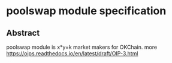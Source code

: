 # poolswap module specification

## Abstract
poolswap module is x*y=k market makers for OKChain. more https://oips.readthedocs.io/en/latest/draft/OIP-3.html


